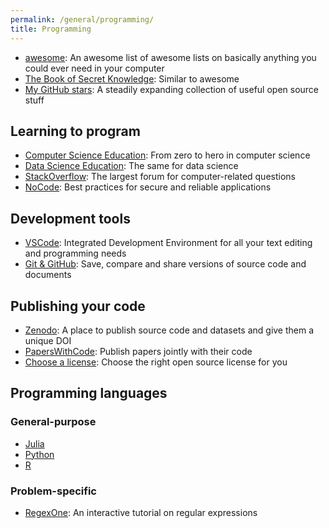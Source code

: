 ```yaml
---
permalink: /general/programming/
title: Programming
---
```


- [awesome](https://github.com/sindresorhus/awesome): An awesome list of awesome lists on basically anything you could ever need in your computer
- [The Book of Secret Knowledge](https://github.com/trimstray/the-book-of-secret-knowledge): Similar to awesome
- [My GitHub stars](https://github.com/gdalle?tab=stars): A steadily expanding collection of useful open source stuff

## Learning to program

- [Computer Science Education](https://github.com/ossu/computer-science): From zero to hero in computer science
- [Data Science Education](https://github.com/ossu/data-science): The same for data science
- [StackOverflow](https://stackoverflow.com/): The largest forum for computer-related questions
- [NoCode](https://github.com/kelseyhightower/nocode): Best practices for secure and reliable applications

## Development tools

- [VSCode](../../tutorials/vscode/): Integrated Development Environment for all your text editing and programming needs
- [Git & GitHub](../../tutorials/git/): Save, compare and share versions of source code and documents

## Publishing your code

- [Zenodo](https://zenodo.org/): A place to publish source code and datasets and give them a unique DOI
- [PapersWithCode](https://paperswithcode.com/): Publish papers jointly with their code
- [Choose a license](https://choosealicense.com/): Choose the right open source license for you

## Programming languages

### General-purpose

- [Julia](../../tutorials/julia/)
- [Python](../../tutorials/julia/)
- [R](https://www.r-project.org/)

### Problem-specific

- [RegexOne](https://regexone.com/): An interactive tutorial on regular expressions
